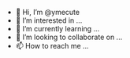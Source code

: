 - 👋 Hi, I’m @ymecute
- 👀 I’m interested in ...
- 🌱 I’m currently learning ...
- 💞️ I’m looking to collaborate on ...
- 📫 How to reach me ...

<!---
ymecute/ymecute is a ✨ special ✨ repository because its `README.md` (this file) appears on your GitHub profile.
You can click the Preview link to take a look at your changes.
--->
